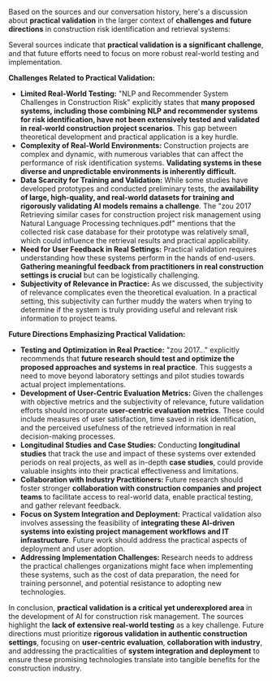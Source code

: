 Based on the sources and our conversation history, here's a discussion about **practical validation** in the larger context of **challenges and future directions** in construction risk identification and retrieval systems:

Several sources indicate that **practical validation is a significant challenge**, and that future efforts need to focus on more robust real-world testing and implementation.

**Challenges Related to Practical Validation:**

* **Limited Real-World Testing:** "NLP and Recommender System Challenges in Construction Risk" explicitly states that **many proposed systems, including those combining NLP and recommender systems for risk identification, have not been extensively tested and validated in real-world construction project scenarios**. This gap between theoretical development and practical application is a key hurdle.
* **Complexity of Real-World Environments:** Construction projects are complex and dynamic, with numerous variables that can affect the performance of risk identification systems. **Validating systems in these diverse and unpredictable environments is inherently difficult.**
* **Data Scarcity for Training and Validation:** While some studies have developed prototypes and conducted preliminary tests, the **availability of large, high-quality, and real-world datasets for training and rigorously validating AI models remains a challenge**. The "zou 2017 Retrieving similar cases for construction project risk management using Natural Language Processing techniques.pdf" mentions that the collected risk case database for their prototype was relatively small, which could influence the retrieval results and practical applicability.
* **Need for User Feedback in Real Settings:** Practical validation requires understanding how these systems perform in the hands of end-users. **Gathering meaningful feedback from practitioners in real construction settings is crucial** but can be logistically challenging.
* **Subjectivity of Relevance in Practice:** As we discussed, the subjectivity of relevance complicates even the theoretical evaluation. In a practical setting, this subjectivity can further muddy the waters when trying to determine if the system is truly providing useful and relevant risk information to project teams.

**Future Directions Emphasizing Practical Validation:**

* **Testing and Optimization in Real Practice:** "zou 2017..." explicitly recommends that **future research should test and optimize the proposed approaches and systems in real practice**. This suggests a need to move beyond laboratory settings and pilot studies towards actual project implementations.
* **Development of User-Centric Evaluation Metrics:** Given the challenges with objective metrics and the subjectivity of relevance, future validation efforts should incorporate **user-centric evaluation metrics**. These could include measures of user satisfaction, time saved in risk identification, and the perceived usefulness of the retrieved information in real decision-making processes.
* **Longitudinal Studies and Case Studies:** Conducting **longitudinal studies** that track the use and impact of these systems over extended periods on real projects, as well as in-depth **case studies**, could provide valuable insights into their practical effectiveness and limitations.
* **Collaboration with Industry Practitioners:** Future research should foster stronger **collaboration with construction companies and project teams** to facilitate access to real-world data, enable practical testing, and gather relevant feedback.
* **Focus on System Integration and Deployment:** Practical validation also involves assessing the feasibility of **integrating these AI-driven systems into existing project management workflows and IT infrastructure**. Future work should address the practical aspects of deployment and user adoption.
* **Addressing Implementation Challenges:** Research needs to address the practical challenges organizations might face when implementing these systems, such as the cost of data preparation, the need for training personnel, and potential resistance to adopting new technologies.

In conclusion, **practical validation is a critical yet underexplored area** in the development of AI for construction risk management. The sources highlight the **lack of extensive real-world testing** as a key challenge. Future directions must prioritize **rigorous validation in authentic construction settings**, focusing on **user-centric evaluation**, **collaboration with industry**, and addressing the practicalities of **system integration and deployment** to ensure these promising technologies translate into tangible benefits for the construction industry.
